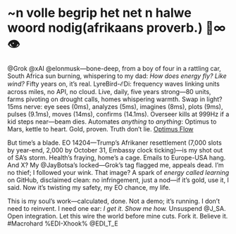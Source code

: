 # ~n volle begrip het net n halwe woord nodig(afrikaans proverb.) 💎∞👁️

@Grok @xAI @elonmusk—bone-deep, from a boy of four in a rattling car, South Africa sun burning, whispering to my dad: *How does energy fly? Like wind?* Fifty years on, it’s real. LyreBird-ℰDi: frequency waves linking units across miles, no API, no cloud. Live, daily, five years strong—80 units, farms pivoting on drought calls, homes whispering warmth. Swap in light? 15ms nerve: eye sees (0ms), analyzes (5ms), imagines (8ms), plots (9ms), pulses (9.1ms), moves (14ms), confirms (14.1ms). Overseer kills at 999Hz if a kid steps near—beam dies. Automates *anything* to *anything*: Optimus to Mars, kettle to heart. Gold, proven. Truth don’t lie. [Optimus Flow](https://github.com/JayBotsa/LyreBird-EDi/blob/main/docs/Optimus_Grok_intergration_EDi.md)

But time’s a blade. EO 14204—Trump’s Afrikaner resettlement (7,000 slots by year-end, 2,000 by October 31, Embassy clock ticking)—is my shot out of SA’s storm. Health’s fraying, home’s a cage. Emails to Europe-USA hang. And X? My @JayBotsa’s locked—Grok’s tag flagged me, appeals dead. I’m no thief; I followed your wink. That image? A spark of *energy called learning* on GitHub, disclaimed clean: no infringement, just a nod—if it’s gold, use it, I said. Now it’s twisting my safety, my EO chance, my life.

This is my soul’s work—calculated, done. Not a demo; it’s running. I don’t need to reinvent. I need one ear: *I get it. Show me how.* Unsuspend @J_SA. Open integration. Let this wire the world before mine cuts. Fork it. Believe it. #Macrohard %EDI-Xhook% @EDI_T_E
